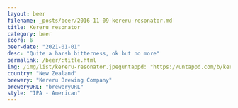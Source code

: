 ```yaml
---
layout: beer
filename: _posts/beer/2016-11-09-kereru-resonator.md
title: Kereru resonator
category: beer
score: 6
beer-date: "2021-01-01"
desc: "Quite a harsh bitterness, ok but no more"
permalink: /beer/:title.html
img: /img/list/kereru-resonator.jpeguntappd: "https://untappd.com/b/kereru-brewing-company-resonator-ipa/1160794"
country: "New Zealand"
brewery: "Kereru Brewing Company"
breweryURL: "breweryURL"
style: "IPA - American"
---
```

